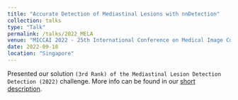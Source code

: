 ```yaml
---
title: "Accurate Detection of Mediastinal Lesions with nnDetection"
collection: talks
type: "Talk"
permalink: /talks/2022_MELA
venue: "MICCAI 2022 - 25th International Conference on Medical Image Computing & Computer Assisted Intervention"
date: 2022-09-18
location: "Singapore"
---
```


Presented our solution `(3rd Rank) of the Mediastinal Lesion Detection Detection (2022)` challenge. More info can be found in our [short description](https://arxiv.org/abs/2303.11214).
